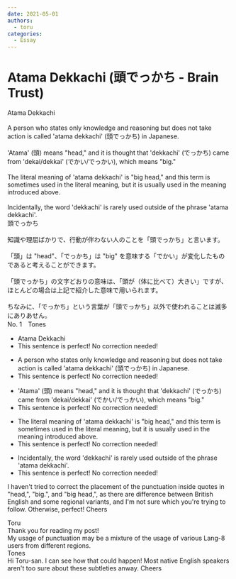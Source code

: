 ```yaml
---
date: 2021-05-01
authors:
  - toru
categories:
  - Essay
---
```


<h1 id="subject_show">Atama Dekkachi (頭でっかち - Brain Trust)</h1>
<div class="date" hidden>May 1, 2021 15:13</div>
<div id="post"><div id="body_show_ori">
Atama Dekkachi<br/><br/>A person who states only knowledge and reasoning but does not take action is called 'atama dekkachi' (頭でっかち) in Japanese.<br/><br/>'Atama' (頭) means "head," and it is thought that 'dekkachi' (でっかち) came from 'dekai/dekkai' (でかい/でっかい), which means "big."<br/><br/>The literal meaning of 'atama dekkachi' is "big head," and this term is sometimes used in the literal meaning, but it is usually used in the meaning introduced above.<br/><br/>Incidentally, the word 'dekkachi' is rarely used outside of the phrase 'atama dekkachi'.
</div></div>

<!-- more -->

<div id="post_ja"><div id="body_show_mo">
頭でっかち<br/><br/>知識や理屈ばかりで、行動が伴わない人のことを「頭でっかち」と言います。<br/><br/>「頭」は "head"、「でっかち」は "big" を意味する「でかい」が変化したものであると考えることができます。<br/><br/>「頭でっかち」の文字どおりの意味は、「頭が（体に比べて）大きい」ですが、ほとんどの場合は上記で紹介した意味で用いられます。<br/><br/>ちなみに、「でっかち」という言葉が「頭でっかち」以外で使われることは滅多にありあせん。
</div></div>
<div id="block"><div class="first_name"> No. 1　<span class="just_name">Tones</span></div><div id="block2">
<ul class="correction_field">
<li class="incorrect">Atama Dekkachi</li>
<li class="corrected perfect">This sentence is perfect! No correction needed!</li>
</ul>
<ul class="correction_field">
<li class="incorrect">A person who states only knowledge and reasoning but does not take action is called 'atama dekkachi' (頭でっかち) in Japanese.</li>
<li class="corrected perfect">This sentence is perfect! No correction needed!</li>
</ul>
<ul class="correction_field">
<li class="incorrect">'Atama' (頭) means "head," and it is thought that 'dekkachi' (でっかち) came from 'dekai/dekkai' (でかい/でっかい), which means "big."</li>
<li class="corrected perfect">This sentence is perfect! No correction needed!</li>
</ul>
<ul class="correction_field">
<li class="incorrect">The literal meaning of 'atama dekkachi' is "big head," and this term is sometimes used in the literal meaning, but it is usually used in the meaning introduced above.</li>
<li class="corrected perfect">This sentence is perfect! No correction needed!</li>
</ul>
<ul class="correction_field">
<li class="incorrect">Incidentally, the word 'dekkachi' is rarely used outside of the phrase 'atama dekkachi'.</li>
<li class="corrected perfect">This sentence is perfect! No correction needed!</li>
</ul>
<p class="comment_small">
 I haven't tried to correct the placement of the punctuation inside quotes in "head,", "big.", and "big head,", as there are difference between British English and some regional variants, and I'm not sure which you're trying to follow.  Otherwise, perfect!  Cheers
</p>

</div><div class="name"><span class="just_name">Toru</span><br>
Thank you for reading my post!<br/>My usage of punctuation may be a mixture of the usage of various Lang-8 users from different regions.
</div>
<div class="name"><span class="just_name">Tones</span><br>
Hi Toru-san.  I can see how that could happen!  Most native English speakers aren't too sure about these subtleties anway.  Cheers
</div>
</div>
